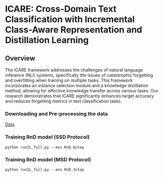 # ICARE: Cross-Domain Text Classification with Incremental Class-Aware Representation and Distillation Learning

## Overview
The ICARE framework addresses the challenges of natural language inference (NLI) systems, specifically the issues of catastrophic forgetting and overfitting when training on multiple tasks. This framework incorporates an instance selection module and a knowledge distillation method, allowing for effective knowledge transfer across various tasks. Our research demonstrates that ICARE significantly enhances target accuracy and reduces forgetting metrics in text classification tasks.

### Downloading and Pre-processing the data
[Data](https://drive.google.com/drive/folders/1-GpfNkpPcMx7PHyhg_zUCNd5Qgwi9vMl?usp=sharing)

### Training RnD model (SSD Protocol)
```
python runIL_full.py --env RnD_6step
```

### Training RnD model (MSD Protocol)
```
python runIL_full.py --env RnD_3step
```